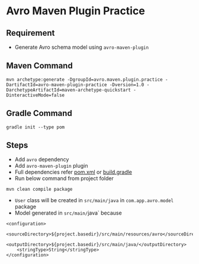 # Avro Maven Plugin Practice

## Requirement
* Generate Avro schema model using `avro-maven-plugin`

## Maven Command
```
mvn archetype:generate -DgroupId=avro.maven.plugin.practice -DartifactId=avro-maven-plugin-practice -Dversion=1.0 -DarchetypeArtifactId=maven-archetype-quickstart -DinteractiveMode=false
```

## Gradle Command
```
gradle init --type pom
```

## Steps
* Add `avro` dependency
* Add `avro-maven-plugin` plugin
* Full dependencies refer [pom.xml](pom.xml) or [build.gradle](build.gradle)
* Run below command from project folder
```
mvn clean compile package
```
* `User` class will be created in `src/main/java` in `com.app.avro.model` package
* Model generated in `src/main/`java` because
```
<configuration>
	<sourceDirectory>${project.basedir}/src/main/resources/avro</sourceDirectory>
	<outputDirectory>${project.basedir}/src/main/java/</outputDirectory>
	<stringType>String</stringType>
</configuration>
```